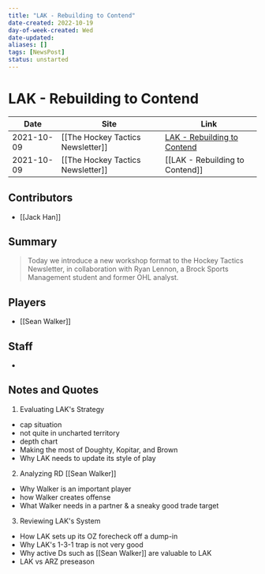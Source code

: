 ```yaml
---
title: "LAK - Rebuilding to Contend"
date-created: 2022-10-19
day-of-week-created: Wed
date-updated: 
aliases: []
tags: [NewsPost]
status: unstarted
---
```


# LAK - Rebuilding to Contend

| Date       | Site                              | Link                                                                                    |
| ---------- | --------------------------------- | --------------------------------------------------------------------------------------- |
| 2021-10-09 | [[The Hockey Tactics Newsletter]] | [LAK - Rebuilding to Contend](https://jhanhky.substack.com/p/lak-rebuilding-to-contend) | 
| 2021-10-09 | [[The Hockey Tactics Newsletter]] | [[LAK - Rebuilding to Contend]]                                                         |

## Contributors
- [[Jack Han]]


## Summary
> Today we introduce a new workshop format to the Hockey Tactics Newsletter, in collaboration with Ryan Lennon, a Brock Sports Management student and former OHL analyst.


## Players
- [[Sean Walker]]


## Staff
- 


## Notes and Quotes
1) Evaluating LAK's Strategy
- cap situation
- not quite in uncharted territory
- depth chart
- Making the most of Doughty, Kopitar, and Brown
- Why LAK needs to update its style of play
2) Analyzing RD [[Sean Walker]]
- Why Walker is an important player
- how Walker creates offense
- What Walker needs in a partner & a sneaky good trade target
3) Reviewing LAK's System
- How LAK sets up its OZ forecheck off a dump-in
- Why LAK's 1-3-1 trap is not very good
- Why active Ds such as [[Sean Walker]] are valuable to LAK
- LAK vs ARZ preseason
